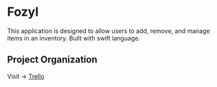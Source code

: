 # Fozyl
This application is designed to allow users to add, remove, and manage items in an inventory.
Built with swift language.

## Project Organization
Visit -> [Trello](https://trello.com/b/f4X1qife/fozyl)
